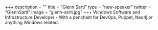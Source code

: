 +++
description = ""
title = "Glenn Sarti"
type = "new-speaker"
twitter = "GlennSarti"
image = "glenn-sarti.jpg"
+++
Windows Software and Infrastructure Developer - With a penchant for DevOps, Puppet, Neo4j or anything Windows related.